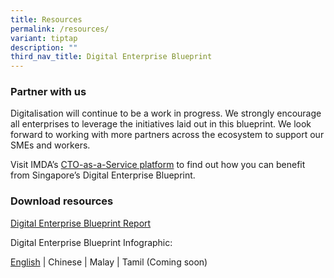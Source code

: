```yaml
---
title: Resources
permalink: /resources/
variant: tiptap
description: ""
third_nav_title: Digital Enterprise Blueprint
---
```

<h3>Partner with us</h3>
<p>Digitalisation will continue to be a work in progress. We strongly encourage
all enterprises to leverage the initiatives laid out in this blueprint.
We look forward to working with more partners across the ecosystem to support
our SMEs and workers.</p>
<p>Visit IMDA’s <a href="https://services2.imda.gov.sg/CTOaaS/Highlight/61/singapore-s-digital-enterprise-blueprint--powering-the-next-bound-of-digitalisation?utm_source=MCI&amp;utm_medium=website&amp;utm_campaign=DEB_landing_page" rel="noopener noreferrer nofollow" target="_blank">CTO-as-a-Service platform</a> to
find out how you can benefit from Singapore’s Digital Enterprise Blueprint.</p>
<p></p>
<h3>Download resources</h3>
<p><a href="https://file.go.gov.sg/deb-report-2024.pdf" rel="noopener noreferrer nofollow" target="_blank">Digital Enterprise Blueprint Report</a>
</p>
<p>Digital Enterprise Blueprint Infographic:</p>
<p><a href="/files/Digital Economy/digital_enterprise_blueprint_infographic_english.pdf" rel="noopener noreferrer nofollow" target="_blank">English</a> |
Chinese | Malay | Tamil (Coming soon)</p>